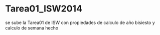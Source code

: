 Tarea01_ISW2014
===============

se sube la Tarea01 de ISW con propiedades de calculo de año bisiesto y calculo de semana hecho
